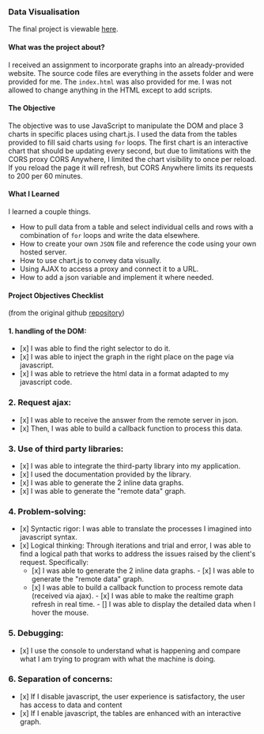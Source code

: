 ### Data Visualisation

The final project is viewable [here](https://lisonallie.github.io/js-datavisualisation-challenge/).

#### What was the project about?
I received an assignment to incorporate graphs into an already-provided website. The source code files are everything in the assets folder and were provided for me. The `index.html` was also provided for me. I was not allowed to change anything in the HTML except to add scripts.

#### The Objective
The objective was to use JavaScript to manipulate the DOM and place 3 charts in specific places using chart.js. I used the data from the tables provided to fill said charts using `for` loops. The first chart is an interactive chart that should be updating every second, but due to limitations with the CORS proxy CORS Anywhere, I limited the chart visibility to once per reload. If you reload the page it will refresh, but CORS Anywhere limits its requests to 200 per 60 minutes.

#### What I Learned
I learned a couple things.
- How to pull data from a table and select individual cells and rows with a combination of `for` loops and write the data elsewhere.
- How to create your own `JSON` file and reference the code using your own hosted server.
- How to use chart.js to convey data visually.
- Using AJAX to access a proxy and connect it to a URL.
- How to add a json variable and implement it where needed.

#### Project Objectives Checklist
(from the original github [repository](https://github.com/becodeorg/ANT-Giertz-1-11/tree/master/2.The-Hills/Data-Viz))

#### 1. handling of the DOM:

-    [x] I was able to find the right selector to do it.
-    [x] I was able to inject the graph in the right place on the page via javascript.
-    [x] I was able to retrieve the html data in a format adapted to my javascript code.

### 2. Request ajax:

-    [x] I was able to receive the answer from the remote server in json.
-    [x] Then, I was able to build a callback function to process this data.

### 3. Use of **third party libraries**:

-    [x] I was able to integrate the third-party library into my application.
-    [x] I used the documentation provided by the library.
-    [x] I was able to generate the 2 inline data graphs.
-    [x] I was able to generate the "remote data" graph.

### 4. Problem-solving:

-    [x] Syntactic rigor: I was able to translate the processes I imagined into javascript syntax.
-    [x] Logical thinking: Through iterations and trial and error, I was able to find a logical path that works to address the issues raised by the client's request. Specifically:
     -    [x] I was able to generate the 2 inline data graphs. - [x] I was able to generate the "remote data" graph.
     -    [x] I was able to build a callback function to process remote data (received via ajax). - [x] I was able to make the realtime graph refresh in real time. - [] I was able to display the detailed data when I hover the mouse.

### 5. Debugging:

-    [x] I use the console to understand what is happening and compare what I am trying to program with what the machine is doing.

### 6. Separation of concerns:

-    [x] If I disable javascript, the user experience is satisfactory, the user has access to data and content
-    [x] If I enable javascript, the tables are enhanced with an interactive graph.